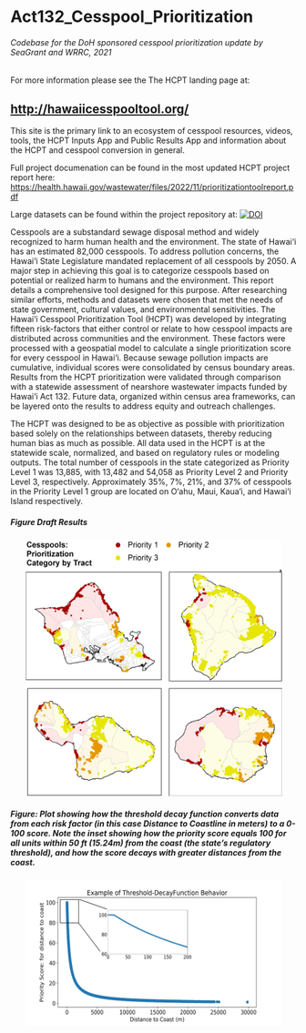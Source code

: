 # Act132_Cesspool_Prioritization
 ###### Codebase for the DoH sponsored cesspool prioritization update by SeaGrant and WRRC, 2021
 
 

 For more information please see the The HCPT landing page at:
 ## http://hawaiicesspooltool.org/
 
This site is the primary link to an  ecosystem of cesspool resources, videos, tools, the HCPT Inputs App and Public Results App and information about the HCPT and cesspool conversion in general.

Full project documenation can be found in the most updated HCPT project report here: 
https://health.hawaii.gov/wastewater/files/2022/11/prioritizationtoolreport.pdf

Large datasets can be found within the project repository at: 
[![DOI](https://zenodo.org/badge/DOI/10.5281/zenodo.7329880.svg)](https://doi.org/10.5281/zenodo.7329880)



Cesspools are a substandard sewage disposal method and widely recognized to harm human health and the environment. The state of Hawai‘i has an estimated 82,000 cesspools. To address pollution concerns, the Hawai‘i State Legislature mandated replacement of all cesspools by 2050. A major step in achieving this goal is to categorize cesspools based on potential or realized harm to humans and the environment. This report details a comprehensive tool designed for this purpose. After researching similar efforts, methods and datasets were chosen that met the needs of state government, cultural values, and environmental sensitivities. The Hawai‘i Cesspool Prioritization Tool (HCPT) was developed by integrating fifteen risk-factors that either control or relate to how cesspool impacts are distributed across communities and the environment. These factors were processed with a geospatial model to calculate a single prioritization score for every cesspool in Hawai‘i. Because sewage pollution impacts are cumulative, individual scores were consolidated by census boundary areas. Results from the HCPT prioritization were validated through comparison with a statewide assessment of nearshore wastewater impacts funded by Hawai‘i Act 132. Future data, organized within census area frameworks, can be layered onto the results to address equity and outreach challenges. 

The HCPT was designed to be as objective as possible with prioritization based solely on the relationships between datasets, thereby reducing human bias as much as possible. All data used in the HCPT is at the statewide scale, normalized, and based on regulatory rules or modeling outputs. The total number of cesspools in the state categorized as Priority Level 1 was 13,885, with 13,482 and 54,058 as Priority Level 2 and Priority Level 3, respectively. Approximately 35%, 7%, 21%, and 37% of cesspools in the Priority Level 1 group are located on O‘ahu, Maui, Kaua‘i, and Hawai‘i Island respectively. 


##### Figure Draft Results
<p align="center">
  <img width="450" height="450" src=Report_maps/Results_maps_numeric/FINAL_Priority_cats.jpg >
</p>



##### Figure: Plot showing how the threshold decay function converts data from each risk factor (in this case Distance to Coastline in meters) to a 0-100 score. Note the inset showing how the priority score equals 100 for all units within 50 ft (15.24m) from the coast (the state’s regulatory threshold), and how the score decays with greater distances from the coast. 

<p align="center">
  <img width="450" height="255" src=Report_maps/thresholddecay.jpg >
</p>
